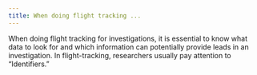 ```yaml
---
title: When doing flight tracking ...
---
```


When doing flight tracking for investigations, it is essential to know what data to look for and which information can potentially provide leads in an investigation. In flight-tracking, researchers usually pay attention to “Identifiers.”&#x20;
